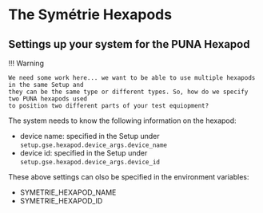 
# The Symétrie Hexapods


## Settings up your system for the PUNA Hexapod

!!! Warning

    We need some work here... we want to be able to use multiple hexapods in the same Setup and 
    they can be the same type or different types. So, how do we specify two PUNA hexapods used 
    to position two different parts of your test equiopment?  

The system needs to know the following information on the hexapod:

- device name: specified in the Setup under `setup.gse.hexapod.device_args.device_name`
- device id: specified in the Setup under `setup.gse.hexapod.device_args.device_id`

These above settings can olso be specified in the environment variables:

- SYMETRIE_HEXAPOD_NAME
- SYMETRIE_HEXAPOD_ID
